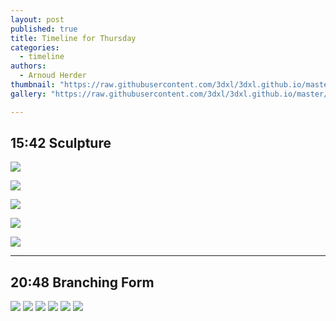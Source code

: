 ```yaml
---
layout: post
published: true
title: Timeline for Thursday
categories:
  - timeline
authors:
  - Arnoud Herder
thumbnail: "https://raw.githubusercontent.com/3dxl/3dxl.github.io/master/photos/2015-01-01/00_head.mini.jpg"
gallery: "https://raw.githubusercontent.com/3dxl/3dxl.github.io/master/photos/2015-01-01/04_img_4548_a.midi.jpg)"

---
```


## 15:42 Sculpture
![](https://raw.githubusercontent.com/3dxl/3dxl.github.io/master/photos/2015-01-01/00_head.midi.jpg)

![](https://raw.githubusercontent.com/3dxl/3dxl.github.io/master/photos/2015-01-01/03_img_4531.midi.jpg)

![](https://raw.githubusercontent.com/3dxl/3dxl.github.io/master/photos/2015-01-01/04_img_4548_a.midi.jpg)

![](https://raw.githubusercontent.com/3dxl/3dxl.github.io/master/photos/2015-01-01/02_img_4517.midi.jpg)

![](https://raw.githubusercontent.com/3dxl/3dxl.github.io/master/photos/2015-01-01/01_img_2000.midi.jpg)




 		 	   		  

---

## 20:48 Branching Form
![](https://raw.githubusercontent.com/3dxl/3dxl.github.io/master/photos/2015-01-01/06_img_4488.midi.jpg)
![](https://raw.githubusercontent.com/3dxl/3dxl.github.io/master/photos/2015-01-01/07_img_4491.midi.jpg)
![](https://raw.githubusercontent.com/3dxl/3dxl.github.io/master/photos/2015-01-01/08_img_4493.midi.jpg)
![](https://raw.githubusercontent.com/3dxl/3dxl.github.io/master/photos/2015-01-01/09_img_4494.midi.jpg)
![](https://raw.githubusercontent.com/3dxl/3dxl.github.io/master/photos/2015-01-01/10_img_4496.midi.jpg)
![](https://raw.githubusercontent.com/3dxl/3dxl.github.io/master/photos/2015-01-01/11_img_4503.midi.jpg)

 		 	   		  
